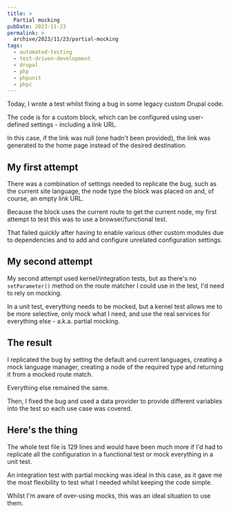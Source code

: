 ```yaml
---
title: >
  Partial mocking
pubDate: 2023-11-23
permalink: >
  archive/2023/11/23/partial-mocking
tags:
  - automated-testing
  - test-driven-development
  - drupal
  - php
  - phpunit
  - phpc
---
```


Today, I wrote a test whilst fixing a bug in some legacy custom Drupal code.

The code is for a custom block, which can be configured using user-defined settings - including a link URL.

In this case, if the link was null (one hadn't been provided), the link was generated to the home page instead of the desired destination.

## My first attempt

There was a combination of settings needed to replicate the bug, such as the current site language, the node type the block was placed on and, of course, an empty link URL.

Because the block uses the current route to get the current node, my first attempt to test this was to use a browser/functional test.

That failed quickly after having to enable various other custom modules due to dependencies and to add and configure unrelated configuration settings.

## My second attempt

My second attempt used kernel/integration tests, but as there's no `setParameter()` method on the route matcher I could use in the test, I'd need to rely on mocking.

In a unit test, everything needs to be mocked, but a kernel test allows me to be more selective, only mock what I need, and use the real services for everything else - a.k.a. partial mocking.

## The result

I replicated the bug by setting the default and current languages, creating a mock language manager, creating a node of the required type and returning it from a mocked route match.

Everything else remained the same.

Then, I fixed the bug and used a data provider to provide different variables into the test so each use case was covered.

## Here's the thing

The whole test file is 129 lines and would have been much more if I'd had to replicate all the configuration in a functional test or mock everything in a unit test.

An integration test with partial mocking was ideal in this case, as it gave me the most flexibility to test what I needed whilst keeping the code simple.

Whilst I'm aware of over-using mocks, this was an ideal situation to use them.
